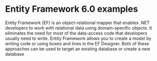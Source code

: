 <h1> Entity Framework 6.0 examples</h1>
<p>Entity Framework (EF) is an object-relational mapper that enables .NET developers to work with relational data using domain-specific objects. It eliminates the need for most of the data-access code that developers usually need to write.
Entity Framework allows you to create a model by writing code or using boxes and lines in the EF Designer. Both of these approaches can be used to target an existing database or create a new database</p>
